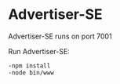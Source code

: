 Advertiser-SE
=============

Advertiser-SE runs on port 7001

Run Advertiser-SE:

    -npm install
    -node bin/www